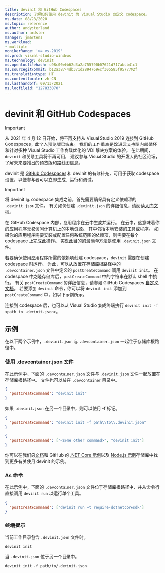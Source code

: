 ```yaml
---
title: devinit 和 GitHub Codespaces
description: 了解如何使用 devinit 为 Visual Studio 自定义 codespace。
ms.date: 08/28/2020
ms.topic: reference
author: andysterland
ms.author: andster
manager: jmartens
ms.workload:
- multiple
monikerRange: '>= vs-2019'
ms.prod: visual-studio-windows
ms.technology: devinit
ms.openlocfilehash: c98c00e0b62d3a2a755790b07621d717abcb41c1
ms.sourcegitcommit: b12a38744db371d2894769ecf305585f9577792f
ms.translationtype: HT
ms.contentlocale: zh-CN
ms.lasthandoff: 09/13/2021
ms.locfileid: "127833070"
---
```

# <a name="devinit-and-github-codespaces"></a>devinit 和 GitHub Codespaces

> [!IMPORTANT]
> 从 2021 年 4 月 12 日开始，将不再支持从 Visual Studio 2019 连接到 GitHub Codespaces，此个人预览版已结束。 我们的工作重点是改进云支持型内部循环和针对多种 Visual Studio 工作负载优化的 VDI 解决方案的体验。 在此期间，`devinit` 和关联工具将不再可用。 建议参与 Visual Studio 的开发人员社区论坛，了解未来要推出的预览版和路线图信息。

devinit 是 [GitHub Codespaces](https://github.com/features/codespaces) 和 devinit 的有效补充，可用于获取 codespace 设置，以便参与者可以立即生成、运行和调试。

> [!IMPORTANT]
> 将 devinit 与 codespace 集成之前，首先需要确保具有定义依赖项的 `.devinit.json` 文件。 有关如何创建 `.devinit.json` 的详细信息，请阅读[入门文档](getting-started-with-devinit.md)。

在 GitHub Codespace 内部，应用程序在云中生成并运行。 在云中，这意味着你的应用程序无权访问计算机上的本地资源。 其中包括本地安装的工具或程序。 如果你的应用程序需要安装或配置任何系统范围的依赖项，则需要在每个 codespace 上完成此操作。 实现此目的的最简单方法是使用 `.devinit.json` 文件。

若要确保使用应用程序所需的依赖项创建 codespace，`devinit` 需要在创建 codespace 时运行。 为此，可以从放置在存储库根路径中的 `.devcontainer.json` 文件中定义的 `postCreateCommand` 调用 `devinit init`。 在 codespace 中克隆存储库后，`postCreateCommand` 中的字符串在默认 shell 中执行。 有关 `postCreateCommand` 的详细信息，请参阅 GitHub Codespaces [自定义文档](https://docs.github.com/github/developing-online-with-codespaces/configuring-codespaces-for-your-project)。 若要添加 `devinit` 命令，你可以将 `devinit init` 添加到 `postCreateCommand` 中，如以下示例所示。

连接到 codespace 后，也可以从 Visual Studio 集成终端执行 `devinit init -f <path to .devinit.json>`。

## <a name="examples"></a>示例

在以下两个示例中，`.devinit.json` 与 `.devcontainer.json` 一起位于存储库根路径中。

### <a name="with-a-devcontainerjson-file"></a>使用 .devcontainer.json 文件

在此示例中，下面的 `.devcontainer.json` 文件与 `.devinit.json` 文件一起放置在存储库根路径中。 文件也可以放在 `.devcontainer` 目录中。

```json
{
  "postCreateCommand": "devinit init"
}
```

如果 `.devinit.json` 在另一个目录中，则可以使用 -f 标记。

```json
{
  "postCreateCommand": "devinit init -f path\\to\\.devinit.json"
}

```

```json
{
  "postCreateCommand": ["<some other command>", "devinit init"]
}
```

你可以在我们的[文档](sample-all-tool.md)和 GitHub 的 [.NET Core 示例](https://github.com/microsoft/devinit-example-dotnet-core)以及 [Node.js 示例](https://github.com/microsoft/devinit-example-nodejs)存储库中找到更多有关使用 devinit 的示例。

### <a name="as-commands"></a>As 命令

在此示例中，下面的 `.devcontainer.json` 文件位于存储库根路径中，并从命令行直接调用 `devinit run` 以运行单个工具。  

```json
{
  "postCreateCommand": ["devinit run –t require-dotnetcoresdk"]
}
```

### <a name="from-a-terminal-prompt"></a>终端提示

当前工作目录包含 `.devinit.json` 文件时。

```console
devinit init
```

当 `.devinit.json` 位于另一个目录中。

```console
devinit init -f path/to/.devinit.json
```
